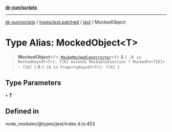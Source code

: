 [**@-xun/scripts**](../../../../../README.md)

***

[@-xun/scripts](../../../../../README.md) / [types/jest.patched](../../../README.md) / [jest](../README.md) / MockedObject

# Type Alias: MockedObject\<T\>

> **MockedObject**\<`T`\>: [`MaybeMockedConstructor`](MaybeMockedConstructor.md)\<`T`\> & `{ [K in MethodKeysOf<T>]: T[K] extends MockableFunction ? MockedFn<T[K]> : T[K] }` & `{ [K in PropertyKeysOf<T>]: T[K] }`

## Type Parameters

• **T**

## Defined in

node\_modules/@types/jest/index.d.ts:453
